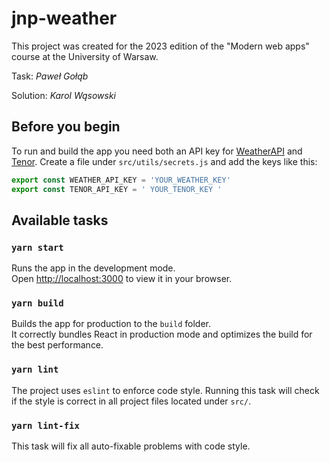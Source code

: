 # jnp-weather

This project was created for the 2023 edition of the "Modern web apps" course
at the University of Warsaw.

Task: _Paweł Gołąb_

Solution: _Karol Wąsowski_

## Before you begin

To run and build the app you need both an API key for
[WeatherAPI](https://www.weatherapi.com) and [Tenor](https://tenor.com). Create a
file under `src/utils/secrets.js` and add the keys like this:

```js
export const WEATHER_API_KEY = 'YOUR_WEATHER_KEY'
export const TENOR_API_KEY = ' YOUR_TENOR_KEY '
```

## Available tasks

### `yarn start`

Runs the app in the development mode.\
Open [http://localhost:3000](http://localhost:3000) to view it in your browser.

### `yarn build`

Builds the app for production to the `build` folder.\
It correctly bundles React in production mode and optimizes the build for the best performance.

### `yarn lint`

The project uses `eslint` to enforce code style. Running this task will check
if the style is correct in all project files located under `src/`.

### `yarn lint-fix`

This task will fix all auto-fixable problems with code style.
